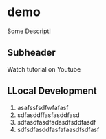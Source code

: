 # demo

Some Descript!


## Subheader

Watch tutorial on Youtube

## LLocal Development

1. asafssfsdfwfafasf
2. sdfasddffasfasddfasd
3. sdfasdfasdfadasdfsddfasdf
4. sdfsdfasddfasfafaasdfsdfasf